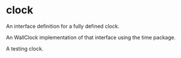 # clock

An interface definition for a fully defined clock.

An WallClock implementation of that interface using the time package.

A testing clock.
